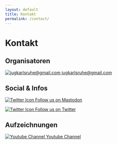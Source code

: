 ```yaml
---
layout: default
title: Kontakt
permalink: /contact/
---
```


<h1>Kontakt</h1>

<h2>Organisatoren</h2>

<p>
    <a href="mailto:jugkarlsruhe@gmail.com">
        <img src="{{ site.baseurl }}/assets/img/icon/email.png" alt="jugkarlsruhe@gmail.com"/>
        jugkarlsruhe@gmail.com
    </a>
</p>

<h2>Social & Infos</h2>

<p>
    <a href="https://mastodontech.de/@jugka" target="_open" rel="noopener noreferrer">
        <img src="{{ site.baseurl }}/assets/img/icon/mastodon.png" alt="Twitter Icon"/>
        Follow us on Mastodon
    </a>
</p>

<p>
    <a href="https://twitter.com/jugka" target="_open">
        <img src="{{ site.baseurl }}/assets/img/icon/twitter.png" alt="Twitter Icon" rel="noopener noreferrer"/>
        Follow us on Twitter
    </a>
</p>

<h2>Aufzeichnungen</h2>

<p>
    <a href="https://www.youtube.com/channel/UCYdTF-fn50BRqkTTMOZYXAA" target="_open" rel="noopener noreferrer">
        <img src="{{ site.baseurl }}/assets/img/icon/youtube.png" alt="Youtube Channel"/>
        Youtube Channel
    </a>
</p>

